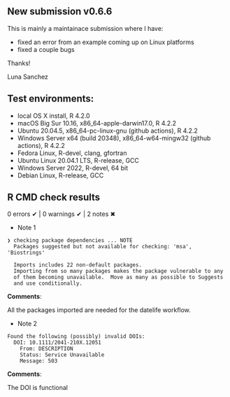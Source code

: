 ## New submission v0.6.6
This is mainly a maintainace submission where I have:

* fixed an error from an example coming up on Linux platforms
* fixed a couple bugs

Thanks!

Luna Sanchez


## Test environments:

* local OS X install, R 4.2.0
* macOS Big Sur 10.16, x86_64-apple-darwin17.0, R 4.2.2
* Ubuntu 20.04.5, x86_64-pc-linux-gnu (github actions), R 4.2.2
* Windows Server x64 (build 20348), x86_64-w64-mingw32 (github actions), R 4.2.2
* Fedora Linux, R-devel, clang, gfortran
* Ubuntu Linux 20.04.1 LTS, R-release, GCC
* Windows Server 2022, R-devel, 64 bit
* Debian Linux, R-release, GCC


## R CMD check results

0 errors ✔ | 0 warnings ✔ | 2 notes ✖

* Note 1

```
❯ checking package dependencies ... NOTE
  Packages suggested but not available for checking: 'msa', 'Biostrings'

  Imports includes 22 non-default packages.
  Importing from so many packages makes the package vulnerable to any
  of them becoming unavailable.  Move as many as possible to Suggests
  and use conditionally.
```
**Comments**: <br/>

All the packages imported are needed for the datelife workflow.


* Note 2

```
Found the following (possibly) invalid DOIs:
  DOI: 10.1111/2041-210X.12051
    From: DESCRIPTION
    Status: Service Unavailable
    Message: 503
```
**Comments**: <br/>

The DOI is functional
